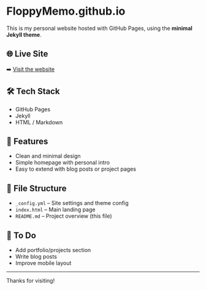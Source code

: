 # FloppyMemo.github.io

This is my personal website hosted with GitHub Pages, using the **minimal Jekyll theme**.

## 🌐 Live Site

➡️ [Visit the website](https://floppymemo.github.io/)

## 🛠️ Tech Stack

- GitHub Pages
- Jekyll
- HTML / Markdown

## 📄 Features

- Clean and minimal design
- Simple homepage with personal intro
- Easy to extend with blog posts or project pages

## 📁 File Structure

- `_config.yml` – Site settings and theme config
- `index.html` – Main landing page
- `README.md` – Project overview (this file)

## 🚧 To Do

- Add portfolio/projects section
- Write blog posts
- Improve mobile layout

---

Thanks for visiting!

